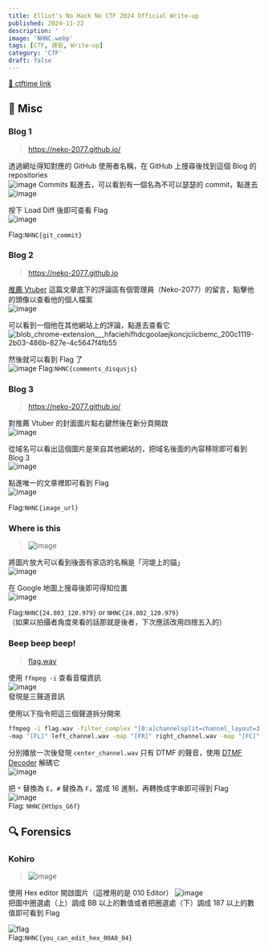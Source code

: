 ```yaml
---
title: Elliot's No Hack No CTF 2024 Official Write-up
published: 2024-11-22
description: ' '
image: 'NHNC.webp'
tags: [CTF, 資安, Write-up]
category: 'CTF'
draft: false 
---
```


[🚩 ctftime link](https://ctftime.org/event/2574/)

## 🏁 Misc
### Blog 1
> https://neko-2077.github.io/

透過網址得知對應的 GitHub 使用者名稱，在 GitHub 上搜尋後找到這個 Blog 的 repositories  
![image](github.png)
Commits 點進去，可以看到有一個名為不可以瑟瑟的 commit，點進去  
![image](commit.png)

按下 Load Diff 後即可查看 Flag  
![image](diff.png)

Flag:`NHNC{git_commit}`

### Blog 2
> https://neko-2077.github.io

[推薦 Vtuber](https://neko-2077.github.io/p/%E6%8E%A8%E8%96%A6-vtuber/) 這篇文章底下的評論區有個管理員（Neko-2077）的留言，點擊他的頭像以查看他的個人檔案  
![image](admin_comment.png)

可以看到一個他在其他網站上的評論，點進去查看它  
![blob_chrome-extension___hfaciehifhdcgoolaejkoncjciicbemc_200c1119-2b03-486b-827e-4c5647f4fb55](Neko.png)

然後就可以看到 Flag 了  
![image](blog2_flag.png)
Flag:`NHNC{comments_disqusjs}`

### Blog 3
> https://neko-2077.github.io/

對推薦 Vtuber 的封面圖片點右鍵然後在新分頁開啟  
![image](url.png)

從域名可以看出這個圖片是來自其他網站的，把域名後面的內容移除即可看到 Blog 3  
![image](blog3.png)


點進唯一的文章裡即可看到 Flag  
![image](blog3_flag.png)

Flag:`NHNC{image_url}`

### Where is this
> ![image](OSINT.jpg)

將圖片放大可以看到後面有家店的名稱是「河堤上的貓」  
![image](cat.png)

在 Google 地圖上搜尋後即可得知位置  
![image](google_map.png)

Flag:`NHNC{24.803_120.979}` or `NHNC{24.802_120.979}`  
（如果以拍攝者角度來看的話那就是後者，下次應該改用四捨五入的）
### Beep beep beep!
> [flag.wav](https://github.com/Elliot-32/Elliot-32.github.io/raw/refs/heads/main/src/content/posts/NHNC2024wp/flag.wav)

使用 `ffmpeg -i` 查看音檔資訊  
![image](ffmpeg.png)  
發現是三聲道音訊

使用以下指令把這三個聲道拆分開來  
```bash
ffmpeg -i flag.wav -filter_complex "[0:a]channelsplit=channel_layout=3.0[FL][FR][FC]" \
-map "[FL]" left_channel.wav -map "[FR]" right_channel.wav -map "[FC]" center_channel.wav
```  
分別播放一次後發現 `center_channel.wav` 只有 DTMF 的聲音，使用 [DTMF Decoder](https://dtmf.netlify.app/) 解碼它  
![image](DTMF.png)

把 `*` 替換為 `E`，`#` 替換為 `F`，當成 16 進制，再轉換成字串即可得到 Flag  
![image](xxd.png)  
Flag: `NHNC{Htbps_G6f}`

## 🔍 Forensics

### Kohiro  
> ![image](flag.jpg)  

使用 Hex editor 開啟圖片（這裡用的是 010 Editor）
![image](010_editor.png)  
把圖中圈選處（上）調成 BB 以上的數值或者把圈選處（下）調成 187 以上的數值即可看到 Flag  

![flag](kohiro_flag.png)  
Flag:`NHNC{you_can_edit_hex_00A0_04}`
